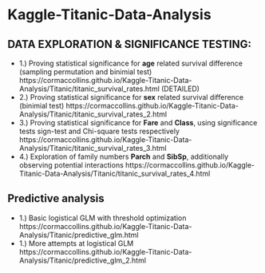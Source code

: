 # Kaggle-Titanic-Data-Analysis

## DATA EXPLORATION & SIGNIFICANCE TESTING:

<ul>
        <li>1.) Proving statistical significance for <b>age</b> related survival difference (sampling permutation and binimial test) 
https://cormaccollins.github.io/Kaggle-Titanic-Data-Analysis/Titanic/titanic_survival_rates.html (DETAILED)</li>
        <li>2.) Proving statistical significance for <b>sex</b> related survival difference (binimial test)
https://cormaccollins.github.io/Kaggle-Titanic-Data-Analysis/Titanic/titanic_survival_rates_2.html</li>
        <li>3.) Proving statistical significance for <b>Fare</b> and <b>Class</b>, using significance tests sign-test and Chi-square tests respectively
https://cormaccollins.github.io/Kaggle-Titanic-Data-Analysis/Titanic/titanic_survival_rates_3.html</li>  
        <li>4.) Exploration of  family numbers <b>Parch</b> and <b>SibSp</b>, additionally observing potential interactions
https://cormaccollins.github.io/Kaggle-Titanic-Data-Analysis/Titanic/titanic_survival_rates_4.html</li>
 </ul>


## Predictive analysis

<ul>
        <li>1.) Basic logistical GLM with threshold optimization
        https://cormaccollins.github.io/Kaggle-Titanic-Data-Analysis/Titanic/predictive_glm.html</li> 
        <li>1.) More attempts at logistical GLM
        https://cormaccollins.github.io/Kaggle-Titanic-Data-Analysis/Titanic/predictive_glm_2.html</li> 
</ul>
